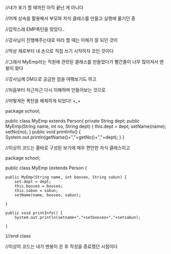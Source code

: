 
//내가 포기 할 때까진 아직 끝난 게 아니다



//어제 상속을 활용해서 부모와 자식 클래스를 만들고 실행에 옮기던 중

//갑작스레 EMP폭탄을 맞았다..

//강사님이 진행해주는대로 따라 할 때는 이해가 잘 되던 것이

//막상 제로부터 내 손으로 직접 쓰기 시작하자 꼬인 것이다

//그래서 MyEmp라는 직원에 관련된 클래스를 만들었다가 빨간줄이 너무 많아져서 멘붕이 왔다

//강사님께 DM으로 궁금한 점을 여쭤보기도 하고

//처음부터 차근차근 다시 이해하며 만들어보는 것으로

//어떻게든 폭탄을 해체하게 되었다! +_+



package school;

public class MyEmp extends Person{
	private String dept;
	public MyEmp(String name, int no, String dept) {
		this.dept = dept;
		setName(name);
		setNo(no);
	}
	public void printInfo() {
		System.out.println(getName()+","+getNo()+","+dept);
	}
}

//이상의 코드는 올바로 구성된 보기에 매우 편안한 자식 클래스이고

package school;

public class MyEmp {extends Person {
	
	public MyEmp(String name, int booseo, String sabun) {
		set.dept = dept;
		this.booseo = booseo;
		this.sabun = sabun;
		setName(name, booseo, sabun);
		
	}

	public void printInfo() {
		System.out.println(setname+","+setbooseo+","+setsabun);
		
	}

}//end class

//이상의 코드는 내가 멘붕이 온 후 작성을 종료했던 시점이다
